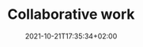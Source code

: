 ---
title: "Collaborative work"
date: 2021-10-21T17:35:34+02:00
draft: false
tags: ["rapport", "Realisation"]
weight: 4
---